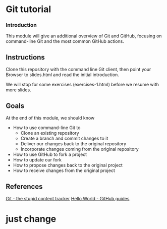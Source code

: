 # Git tutorial

### Introduction

This module will give an additional overview of Git and GitHub,
focusing on command-line Git and the most common GitHub actions.

## Instructions

Clone this repository with the command line Git client, then point
your Browser to slides.html and read the initial introduction.

We will stop for some exercises (exercises-1.html) before we resume
with more slides.

## Goals

At the end of this module, we should know

* How to use command-line Git to
  * Clone an existing repository
  * Create a branch and commit changes to it
  * Deliver our changes back to the original repository
  * Incorporate changes coming from the original repository
* How to use GitHub to fork a project
* How to update our fork
* How to propose changes back to the original project
* How to receive changes from the original project

## References

[Git - the stupid content tracker](https://speakerdeck.com/mariospr/git-the-stupid-content-tracker)
[Hello World - GitHub guides](https://guides.github.com/activities/hello-world/)

# just change
